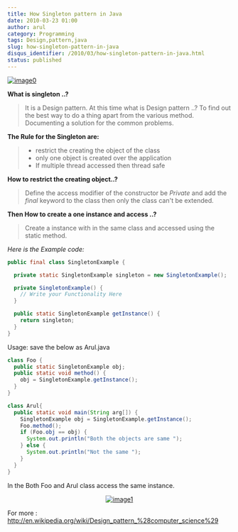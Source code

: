 ```yaml
---
title: How Singleton pattern in Java
date: 2010-03-23 01:00
author: arul
category: Programming
tags: Design,pattern,java
slug: how-singleton-pattern-in-java
disqus_identifier: /2010/03/how-singleton-pattern-in-java.html
status: published
---
```


[![image0](http://3.bp.blogspot.com/_X5tq9y9xv2s/S6hhueEzyWI/AAAAAAAAANA/MAXSbAXOX1Q/s400/design-is-a-behaviour.jpg)](http://3.bp.blogspot.com/_X5tq9y9xv2s/S6hhueEzyWI/AAAAAAAAANA/MAXSbAXOX1Q/s1600-h/design-is-a-behaviour.jpg)

**What is singleton ..?**

> It is a Design pattern. At this time what is Design pattern ..? To
> find out the best way to do a thing apart from the various method.
> Documenting a solution for the common problems.

**The Rule for the Singleton are:**

> -   restrict the creating the object of the class
> -   only one object is created over the application
> -   If multiple thread accessed then thread safe

**How to restrict the creating object..?**

> Define the access modifier of the constructor be *Private* and add the
> *final* keyword to the class then only the class can\'t be extended.

**Then How to create a one instance and access ..?**

> Create a instance with in the same class and accessed using the static
> method.

*Here is the Example code:*

``` java
public final class SingletonExample {

  private static SingletonExample singleton = new SingletonExample();

  private SingletonExample() {
    // Write your Functionality Here
  }

  public static SingletonExample getInstance() {
    return singleton;
  }
}
```

Usage: save the below as Arul.java

``` java
class Foo {
  public static SingletonExample obj;
  public static void method() {
    obj = SingletonExample.getInstance();
  }
}

class Arul{
  public static void main(String arg[]) {
    SingletonExample obj = SingletonExample.getInstance();
    Foo.method();
    if (Foo.obj == obj) {
      System.out.println("Both the objects are same ");
    } else {
      System.out.println("Not the same ");
    }
  }
}
```

In the Both Foo and Arul class access the same instance.

<div class="separator" style="clear: both; text-align: center;">

[![image1](http://3.bp.blogspot.com/_X5tq9y9xv2s/TAUe3R-Ca0I/AAAAAAAAAWM/-9WSRFEh-bk/s320/java+compile.jpg)](http://3.bp.blogspot.com/_X5tq9y9xv2s/TAUe3R-Ca0I/AAAAAAAAAWM/-9WSRFEh-bk/s1600/java+compile.jpg)

</div>

For more :
<http://en.wikipedia.org/wiki/Design_pattern_%28computer_science%29>

